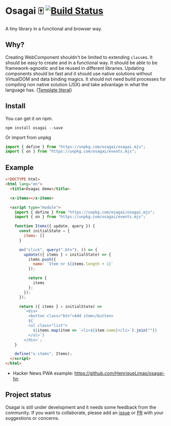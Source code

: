 # Osagai 🀄️ [![Build Status](https://travis-ci.com/HenriqueLimas/osagai.svg?branch=master)](https://travis-ci.com/HenriqueLimas/osagai)

A tiny library in a functional and browser way.

## Why?

Creating WebComponent shouldn't be limited to extending `class`es. It should be easy to create and in a functional way.
It should be able to be framework-agnostic and be reused in different libraries. Updating components should be fast and it should
use native solutions without VirtualDOM and data binding magics. It should not need build processes for compiling non
native solution (JSX) and take advantage in what the language has. ([Template literal](https://developer.mozilla.org/en-US/docs/Web/JavaScript/Reference/Template_literals))

## Install

You can get it on npm.

```
npm install osagai --save
```

Or import from unpkg

```js
import { define } from "https://unpkg.com/osagai/osagai.mjs";
import { on } from "https://unpkg.com/osagai/events.mjs";
```

## Example

```html
<!DOCTYPE html>
<html lang="en">
  <title>Osagai demo</title>

  <x-items></x-items>

  <script type="module">
    import { define } from "https://unpkg.com/osagai/osagai.mjs";
    import { on } from "https://unpkg.com/osagai/events.mjs";

    function Items({ update, query }) {
      const initialState = {
        items: []
      }

      on("click", query(".btn"), () => {
        update(({ items } = initialState) => {
          items.push({
            name: `Item nr ${items.length + 1}`
          });

          return {
            items
          };
        });
      });

      return ({ items } = initialState) =>
        `<div>
          <button class="btn">Add item</button>
          ${`
          <ul class="list">
            ${items.map(item => `<li>${item.name}</li>`).join("")}
          </ul>`}
        </div>`;
    }

    define("x-items", Items);
  </script>
</html>
```

- Hacker News PWA example: https://github.com/HenriqueLimas/osagai-hn

## Project status

Osagai is still under development and it needs some feedback from the community. If you want to collaborate, please
add an [issue](https://github.com/HenriqueLimas/osagai/issues) or [PR](https://github.com/HenriqueLimas/osagai/pulls) with 
your suggestions or concerns.
